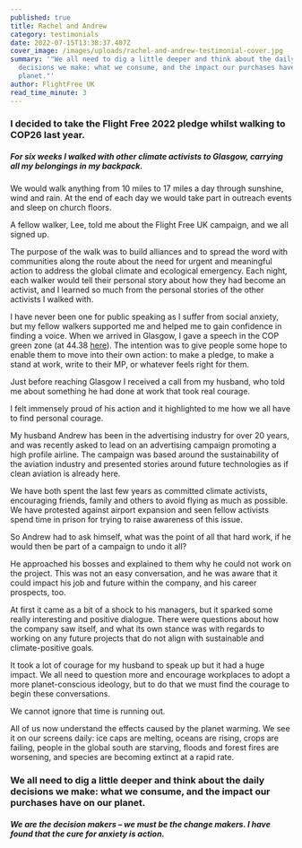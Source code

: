 ```yaml
---
published: true
title: Rachel and Andrew
category: testimonials
date: 2022-07-15T13:38:37.407Z
cover_image: /images/uploads/rachel-and-andrew-testimonial-cover.jpg
summary: '"We all need to dig a little deeper and think about the daily
  decisions we make: what we consume, and the impact our purchases have on our
  planet."'
author: FlightFree UK
read_time_minute: 3
---
```

### I decided to take the Flight Free 2022 pledge whilst walking to COP26 last year.

##### For six weeks I walked with other climate activists to Glasgow, carrying all my belongings in my backpack.

We would walk anything from 10 miles to 17 miles a day through sunshine, wind and rain. At the end of each day we would take part in outreach events and sleep on church floors.

A fellow walker, Lee, told me about the Flight Free UK campaign, and we all signed up.

The purpose of the walk was to build alliances and to spread the word with communities along the route about the need for urgent and meaningful action to address the global climate and ecological emergency. Each night, each walker would tell their personal story about how they had become an activist, and I learned so much from the personal stories of the other activists I walked with.

I have never been one for public speaking as I suffer from social anxiety, but my fellow walkers supported me and helped me to gain confidence in finding a voice. When we arrived in Glasgow, I gave a speech in the COP green zone (at 44.38 [here](https://www.youtube.com/watch?v=tvf1Wb6hawg&t=1814s)). The intention was to give people some hope to enable them to move into their own action: to make a pledge, to make a stand at work, write to their MP, or whatever feels right for them.

Just before reaching Glasgow I received a call from my husband, who told me about something he had done at work that took real courage.

I felt immensely proud of his action and it highlighted to me how we all have to find personal courage.

My husband Andrew has been in the advertising industry for over 20 years, and was recently asked to lead on an advertising campaign promoting a high profile airline. The campaign was based around the sustainability of the aviation industry and presented stories around future technologies as if clean aviation is already here. 

We have both spent the last few years as committed climate activists, encouraging friends, family and others to avoid flying as much as possible. We have protested against airport expansion and seen fellow activists spend time in prison for trying to raise awareness of this issue. 

So Andrew had to ask himself, what was the point of all that hard work, if he would then be part of a campaign to undo it all?

He approached his bosses and explained to them why he could not work on the project. This was not an easy conversation, and he was aware that it could impact his job and future within the company, and his career prospects, too.

At first it came as a bit of a shock to his managers, but it sparked some really interesting and positive dialogue. There were questions about how the company saw itself, and what its own stance was with regards to working on any future projects that do not align with sustainable and climate-positive goals. 

It took a lot of courage for my husband to speak up but it had a huge impact. We all need to question more and encourage workplaces to adopt a more planet-conscious ideology, but to do that we must find the courage to begin these conversations. 

We cannot ignore that time is running out. 

All of us now understand the effects caused by the planet warming. We see it on our screens daily: ice caps are melting, oceans are rising, crops are failing, people in the global south are starving, floods and forest fires are worsening, and species are becoming extinct at a rapid rate. 

### We all need to dig a little deeper and think about the daily decisions we make: what we consume, and the impact our purchases have on our planet.

##### We are the decision makers – we must be the change makers. I have found that the cure for anxiety is action.